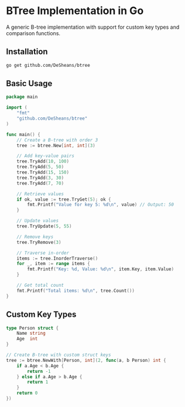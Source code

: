 # BTree Implementation in Go

A generic B-tree implementation with support for custom key types and comparison functions.

## Installation

```bash
go get github.com/DeSheans/btree
```

## Basic Usage

```go
package main

import (
    "fmt"
    "github.com/DeSheans/btree"
)

func main() {
    // Create a B-tree with order 3
    tree := btree.New[int, int](3)

    // Add key-value pairs
    tree.TryAdd(10, 100)
    tree.TryAdd(5, 50)
    tree.TryAdd(15, 150)
    tree.TryAdd(3, 30)
    tree.TryAdd(7, 70)

    // Retrieve values
    if ok, value := tree.TryGet(5); ok {
        fmt.Printf("Value for key 5: %d\n", value) // Output: 50
    }

    // Update values
    tree.TryUpdate(5, 55)

    // Remove keys
    tree.TryRemove(3)

    // Traverse in-order
    items := tree.InorderTraverse()
    for _, item := range items {
        fmt.Printf("Key: %d, Value: %d\n", item.Key, item.Value)
    }

    // Get total count
    fmt.Printf("Total items: %d\n", tree.Count())
}
```

## Custom Key Types

```go
type Person struct {
    Name string
    Age  int
}

// Create B-tree with custom struct keys
tree := btree.NewWith[Person, int](2, func(a, b Person) int {
    if a.Age < b.Age {
        return -1
    } else if a.Age > b.Age {
        return 1
    }
    return 0
})
```
